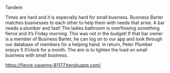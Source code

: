 Tandem

Times are hard and it is especially hard for small business. Business Barter matches businesses to each other to help them with needs that arise. A bar needs a plumber and fast! The ladies bathroom is overflowing something fierce and it’s Friday morning. This was not in the budget! If that bar owner is a member of Business Barter, he can log on to our app and look through our database of members for a helping hand. In return, Peter Plumber enjoys 5 0’clock for a month. The aim is to lighten the load on small business with small business. 

https://fierce-caverns-81177.herokuapp.com/

